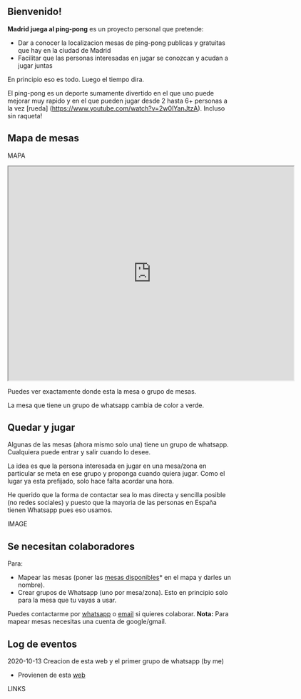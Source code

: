 ## Bienvenido!

**Madrid juega al ping-pong** es un proyecto personal que pretende:
- Dar a conocer la localizacion mesas de ping-pong publicas y gratuitas que hay en la ciudad de Madrid
- Facilitar que las personas interesadas en jugar se conozcan y acudan a jugar juntas

En principio eso es todo. Luego el tiempo dira.

El ping-pong es un deporte sumamente divertido en el que uno puede mejorar muy rapido y en el que pueden jugar desde 2 hasta 6+ personas a la vez [rueda] (https://www.youtube.com/watch?v=2w0lYanJtzA). Incluso sin raqueta!

## Mapa de mesas

MAPA
<iframe src="https://www.google.com/maps/d/embed?mid=1Fmxpo1Q1BcEdykBuxHHcZEdoVkncN8Zv" width="640" height="480"></iframe>

Puedes ver exactamente donde esta la mesa o grupo de mesas.

La mesa que tiene un grupo de whatsapp cambia de color a verde.


## Quedar y jugar
Algunas de las mesas (ahora mismo solo una) tiene un grupo de whatsapp. Cualquiera puede entrar y salir cuando lo desee.

La idea es que la persona interesada en jugar en una mesa/zona en particular se meta en ese grupo y proponga cuando quiera jugar. Como el lugar ya esta prefijado, solo hace falta acordar una hora.

He querido que la forma de contactar sea lo mas directa y sencilla posible (no redes sociales) y puesto que la mayoria de las personas en España tienen Whatsapp pues eso usamos.

IMAGE

## Se necesitan colaboradores

Para:
- Mapear las mesas (poner las [mesas disponibles](https://datos.madrid.es/egob/catalogo/300446-0-tenis-mesa.csv)* en el mapa y darles un nombre). 
- Crear grupos de Whatsapp (uno por mesa/zona). Esto en principio solo para la mesa que tu vayas a usar.


Puedes contactarme por [whatsapp](https://wa.link/j7bt8j) o [email](mr.ruben.mg@gmail.com) si quieres colaborar.
**Nota:** Para mapear mesas necesitas una cuenta de google/gmail.

## Log de eventos
2020-10-13 Creacion de esta web y el primer grupo de whatsapp (by me)


* Provienen de esta [web](https://datos.madrid.es/portal/site/egob/menuitem.c05c1f754a33a9fbe4b2e4b284f1a5a0/?vgnextoid=f978e9d0db722710VgnVCM2000001f4a900aRCRD&vgnextchannel=374512b9ace9f310VgnVCM100000171f5a0aRCRD&vgnextfmt=default)

LINKS

